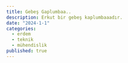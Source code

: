```yaml
---
title: Gebeş Gaplumbaa..
description: Erkut bir gebeş kaplumbaaadır.
date: "2024-1-1"
categories:
  - erdem
  - teknik
  - mühendislik
published: true
---
```


